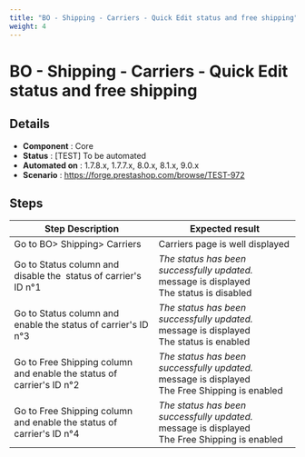 ```yaml
---
title: "BO - Shipping - Carriers - Quick Edit status and free shipping"
weight: 4
---
```


# BO - Shipping - Carriers - Quick Edit status and free shipping
## Details
* **Component** : Core
* **Status** : [TEST] To be automated
* **Automated on** : 1.7.8.x, 1.7.7.x, 8.0.x, 8.1.x, 9.0.x
* **Scenario** : https://forge.prestashop.com/browse/TEST-972

## Steps
| Step Description | Expected result |
| ----- | ----- |
| Go to BO> Shipping> Carriers | Carriers page is well displayed |
| Go to Status column and disable the  status of carrier's ID n°1 | _The status has been successfully updated._ message is displayed<br>The status is disabled |
| Go to Status column and enable the status of carrier's ID n°3 | _The status has been successfully updated._ message is displayed<br>The status is enabled |
| Go to Free Shipping column and enable the status of carrier's ID n°2 | _The status has been successfully updated._ message is displayed<br>The Free Shipping is enabled |
| Go to Free Shipping column and enable the status of carrier's ID n°4 | _The status has been successfully updated._ message is displayed<br>The Free Shipping is enabled |
